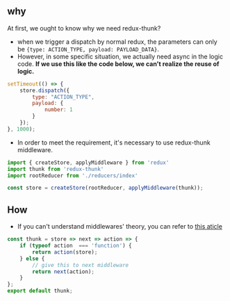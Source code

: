 ## why
At first, we ought to know why we need redux-thunk? 
- when we trigger a dispatch by normal redux, the parameters can only be `{type: ACTION_TYPE, payload: PAYLOAD_DATA}`. 
- However, in some specific situation, we actually need async in the logic code.
**If we use this like the code below, we can't realize the reuse of logic.**

```javascript
setTimeout(() => {
    store.dispatch({
        type: "ACTION_TYPE",
        payload: {
            number: 1
        }
    });
}, 1000);
```

- In order to meet the requirement, it's necessary to use redux-thunk middleware.

```javascript
import { createStore, applyMiddleware } from 'redux'
import thunk from 'redux-thunk'
import rootReducer from './reducers/index'

const store = createStore(rootReducer, applyMiddleware(thunk));
```

## How
- If you can't understand middlewares' theory, you can refer to [this aticle](https://github.com/wannamakeudance/redux-middleware-pattern)

```javascript
const thunk = store => next => action => {
    if (typeof action  === 'function') {
        return action(store);
    } else {
        // give this to next middleware
        return next(action);
    }
};
export default thunk;
```
